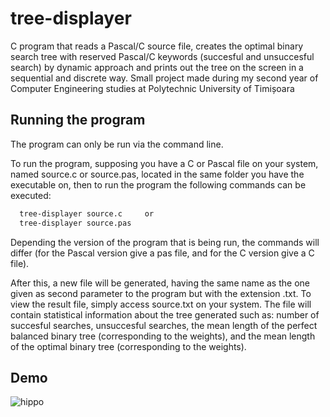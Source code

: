 # tree-displayer
C program that reads a Pascal/C source file, creates the optimal binary search tree with reserved Pascal/C keywords (succesful and unsuccesful search) by dynamic approach and prints out the tree on the screen in a sequential and discrete way. Small project made during my second year of Computer Engineering studies at Polytechnic University of Timișoara

## Running the program

The program can only be run via the command line.

To run the program, supposing you have a C or Pascal file on your system, named source.c or source.pas, located in the same folder you have the executable on, then to run the program the following commands can be executed: 
```bash
  tree-displayer source.c     or
  tree-displayer source.pas
```

Depending the version of the program that is being run, the commands will differ (for the Pascal version give a pas file, and for the C version give a C file).

After this, a new file will be generated, having the same name as the one given as second parameter to the program but with the extension .txt. 
To view the result file, simply access source.txt on your system. The file will contain statistical information about the tree generated such as: number of succesful searches, unsuccesful searches, the mean length of the perfect balanced binary tree (corresponding to the weights), and the mean length of the optimal binary tree (corresponding to the weights).

## Demo

![hippo](https://lh5.googleusercontent.com/fhVNr-xIcZx3oevRtsxJL6j1Iu9dVqrWpMpok4czRU3SHfwwvq8h8dVbNA3toCqZZGdrsEnIdE0v5Q=w1920-h505-rw)
